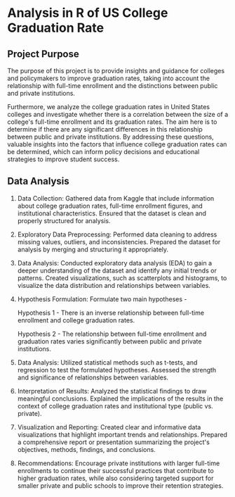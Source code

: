 # Analysis in R of US College Graduation Rate

## Project Purpose

The purpose of this project is to provide insights and guidance for colleges and policymakers to improve graduation rates, taking into account the relationship with full-time enrollment and the distinctions between public and private institutions.

Furthermore, we analyze the college graduation rates in United States colleges and investigate whether there is a correlation between the size of a college's full-time enrollment and its graduation rates. The aim here is to determine if there are any significant differences in this relationship between public and private institutions. By addressing these questions, valuable insights into the factors that influence college graduation rates can be determined, which can inform policy decisions and educational strategies to improve student success.

## Data Analysis

1. Data Collection: Gathered data from Kaggle that include information about college graduation rates, full-time enrollment figures, and institutional characteristics. Ensured that the dataset is clean and properly structured for analysis.

2. Exploratory Data Preprocessing: Performed data cleaning to address missing values, outliers, and inconsistencies. Prepared the dataset for analysis by merging and structuring it appropriately.

3. Data Analysis: Conducted exploratory data analysis (EDA) to gain a deeper understanding of the dataset and identify any initial trends or patterns. Created visualizations, such as scatterplots and histograms, to visualize the data distribution and relationships between variables.

4. Hypothesis Formulation: Formulate two main hypotheses -

    Hypothesis 1 - There is an inverse relationship between full-time enrollment and college graduation rates.
   
    Hypothesis 2 - The relationship between full-time enrollment and graduation rates varies significantly between public and private institutions.

6. Data Analysis: Utilized statistical methods such as t-tests, and regression to test the formulated hypotheses. Assessed the strength and significance of relationships between variables.

7. Interpretation of Results: Analyzed the statistical findings to draw meaningful conclusions. Explained the implications of the results in the context of college graduation rates and institutional type (public vs. private).

8. Visualization and Reporting: Created clear and informative data visualizations that highlight important trends and relationships. Prepared a comprehensive report or presentation summarizing the project's objectives, methods, findings, and conclusions.

9. Recommendations: Encourage private institutions with larger full-time enrollments to continue their successful practices that contribute to higher graduation rates, while also considering targeted support for smaller private and public schools to improve their retention strategies.




